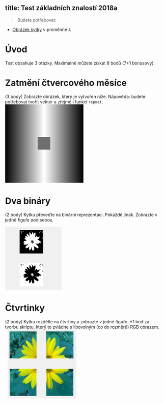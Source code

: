 
title: Test základních znalostí 2018a
---
>Budete potřebovat: 
 
* [Obrázek kytky](../media/kytka256.jpg) v proměnné `A` 

# Úvod
Test obsahuje 3 otázky. Maximalně můžete získat 8 bodů (7+1 bonusový).
# Zatmění čtvercového měsíce
(3 body) Zobrazte obrázek, který je vytvořen níže. Nápověda: budete potřebovat tvořit vektor a zřejmě i funkci `repmat`.
 
![](../media/2018-10-03-15-45-49.png)
 
# Dva bináry
(2 body) Kytku převeďte na binární reprezentaci. Pokaždé jinak. Zobrazte v jedné figuře pod sebou. 
 

![](../media/2018-10-03-15-49-44.png)
 
# Čtvrtinky
(2 body) Kytku rozdělte na čtvrtiny a zobrazte v jedné figuře. +1 bod za tvorbu skriptu, který to zvládne s libovolným (co do rozměrů) RGB obrazem.
 
![](../media/2018-10-03-15-52-05.png)